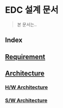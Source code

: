 # EDC 설계 문서
> 본 문서는..
## Index
## [Requirement]()
## [Architecture]()
### [H/W Architecture]()
### [S/W Architecture]()
## []()


